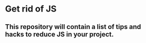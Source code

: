 # Get rid of JS
## This repository will contain a list of tips and hacks to reduce JS in your project.

